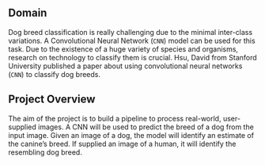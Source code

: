 [//]: # (Image References)

[image1]: ./images/sample_dog_output.png "Sample Output"
[image2]: ./images/vgg16_model.png "VGG-16 Model Layers"
[image3]: ./images/vgg16_model_draw.png "VGG16 Model Figure"

## Domain

Dog breed classification is really challenging due to the minimal inter-class variations.
A Convolutional Neural Network (```CNN```) model can be used for this task.
Due to the existence of a huge variety of species and organisms, research on
technology to classify them is crucial. Hsu, David from Stanford University published
a paper about using convolutional neural networks (```CNN```) to classify dog breeds.

## Project Overview

The aim of the project is to build a pipeline to process real-world, user-supplied
images. A CNN will be used to predict the breed of a dog from the input image. Given
an image of a dog, the model will identify an estimate of the canine’s breed. If
supplied an image of a human, it will identify the resembling dog breed.
